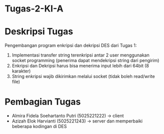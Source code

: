 # Tugas-2-KI-A

# Deskripsi Tugas
Pengembangan program enkripsi dan dekripsi DES dari Tugas 1:
1. Implementasi transfer string terenkripsi antar 2 user menggunakan socket programming (penerima dapat mendekripsi string dari pengirim)
2. Enkripsi dan Dekripsi harus bisa menerima input lebih dari 64bit (8 karakter)
3. String enkripsi wajib dikirimkan melalui socket (tidak boleh read/write file)

# Pembagian Tugas
- Almira Fidela Soehartanto Putri (5025221222) -> client
- Azizah Elok Harvianti (5025221243) -> server dan memperbaiki beberapa kodingan di DES
